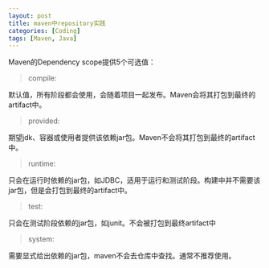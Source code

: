 ```yaml
---
layout: post
title: maven中repository实践
categories: [Coding]
tags: [Maven, Java]
---
```


Maven的Dependency scope提供5个可选值：

>compile: 

默认值，所有阶段都会使用，会随着项目一起发布。Maven会将其打包到最终的artifact中。

>provided:

期望jdk、容器或使用者提供该依赖jar包。Maven不会将其打包到最终的artifact中。

>runtime:

只会在运行时依赖的jar包，如JDBC，适用于运行和测试阶段。构建中并不需要该jar包，但是会打包到最终的artifact中。

>test:

只会在测试阶段依赖的jar包，如junit。不会被打包到最终artifact中

>system:

需要显式给出依赖的jar包，maven不会去仓库中查找。通常不推荐使用。
